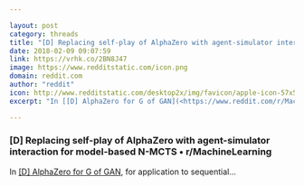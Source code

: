 ```yaml
---

layout: post
category: threads
title: "[D] Replacing self-play of AlphaZero with agent-simulator interaction for model-based N-MCTS"
date: 2018-02-09 09:07:59
link: https://vrhk.co/2BN8J47
image: https://www.redditstatic.com/icon.png
domain: reddit.com
author: "reddit"
icon: http://www.redditstatic.com/desktop2x/img/favicon/apple-icon-57x57.png
excerpt: "In [[D] AlphaZero for G of GAN](<https://www.reddit.com/r/MachineLearning/comments/7m3hjh/d_alphazero_for_g_of_gan/>), for application to sequential..."

---
```


### [D] Replacing self-play of AlphaZero with agent-simulator interaction for model-based N-MCTS • r/MachineLearning

In [[D] AlphaZero for G of GAN](<https://www.reddit.com/r/MachineLearning/comments/7m3hjh/d_alphazero_for_g_of_gan/>), for application to sequential...